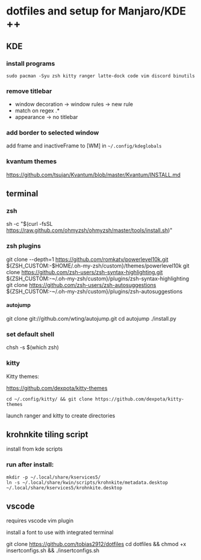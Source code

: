 # dotfiles and setup for Manjaro/KDE ++

## KDE


### install programs

```
sudo pacman -Syu zsh kitty ranger latte-dock code vim discord binutils
```

### remove titlebar

- window decoration -> window rules -> new rule
- match on regex .*
- appearance -> no titlebar

### add border to selected window

add frame and inactiveFrame to [WM] in ```~/.config/kdeglobals```

### kvantum themes 

https://github.com/tsujan/Kvantum/blob/master/Kvantum/INSTALL.md

## terminal

### zsh

sh -c "$(curl -fsSL https://raw.github.com/ohmyzsh/ohmyzsh/master/tools/install.sh)"

### zsh plugins 

git clone --depth=1 https://github.com/romkatv/powerlevel10k.git ${ZSH_CUSTOM:-$HOME/.oh-my-zsh/custom}/themes/powerlevel10k
git clone https://github.com/zsh-users/zsh-syntax-highlighting.git ${ZSH_CUSTOM:-~/.oh-my-zsh/custom}/plugins/zsh-syntax-highlighting
git clone https://github.com/zsh-users/zsh-autosuggestions ${ZSH_CUSTOM:-~/.oh-my-zsh/custom}/plugins/zsh-autosuggestions

#### autojump

git clone git://github.com/wting/autojump.git
cd autojump
./install.py

### set default shell

chsh -s $(which zsh)

### kitty

Kitty themes:

https://github.com/dexpota/kitty-themes

```cd ~/.config/kitty/ && git clone https://github.com/dexpota/kitty-themes ```

launch ranger and kitty to create directories

## krohnkite tiling script

install from kde scripts

### run after install:

```
mkdir -p ~/.local/share/kservices5/
ln -s ~/.local/share/kwin/scripts/krohnkite/metadata.desktop ~/.local/share/kservices5/krohnkite.desktop
```

## vscode

requires vscode vim plugin

install a font to use with integrated terminal


git clone https://github.com/tobias2912/dotfiles
cd dotfiles && chmod +x insertconfigs.sh && ./insertconfigs.sh